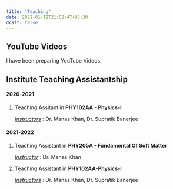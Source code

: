 ```yaml
---
title: "Teaching"
date: 2022-01-19T21:58:47+05:30
draft: false
---
```



## YouTube Videos
I have been preparing YouTube Videos.

## Institute Teaching Assistantship
#### 2020-2021
1. Teaching Assitant in **PHY102AA - Physics-I**

    <ins>_Instructors_</ins> : Dr. Manas Khan, Dr. Supratik Banerjee

#### 2021-2022
1. Teaching Assistant in **PHY205A - Fundamental Of Soft Matter**

    <ins>_Instructor_</ins> : Dr. Manas Khan
2. Teaching Assistant in **PHY102AA-Physics-I**

    <ins>_Instructors_</ins> : Dr. Manas Khan, Dr. Supratik Banerjee
